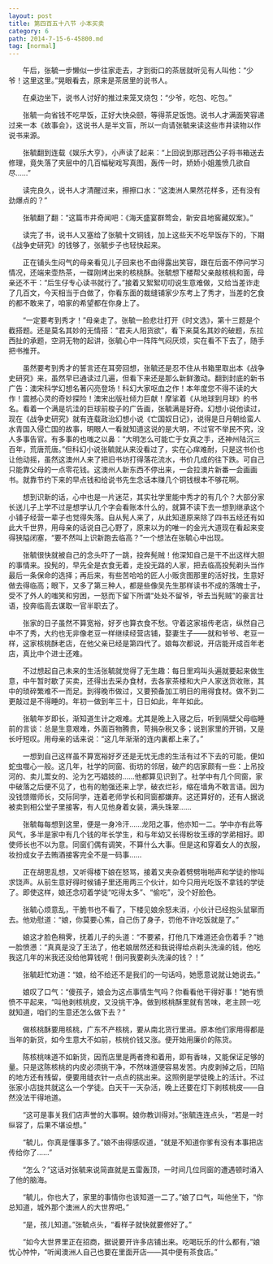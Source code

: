 ```yaml
---
layout: post
title: 第四百五十八节 小本买卖
category: 6
path: 2014-7-15-6-45800.md
tag: [normal]
---
```


　　午后，张毓一步懒似一步往家走去，才到街口的茶居就听见有人叫他：“少爷！这里这里。”晃眼看去，原来是茶居里的说书人。

　　在桌边坐下，说书人讨好的推过来笼叉烧包：“少爷，吃包、吃包。”

　　张毓一向省钱不吃早饭，正好大快朵颐，等得茶足饭饱。说书人才满面笑容递过来一本《故事会》，这说书人是半文盲，所以一向请张毓来读这些市井读物以作说书来源。

　　张毓翻到连载《娱乐大亨》，小声读了起来：“上回说到那冠西公子将书箱送去修理，竟失落了夹层中的几百幅秘戏写真图，轰传一时，娇娇小姐羞愤几欲自尽……”

　　读完良久，说书人才清醒过来，擦擦口水：“这澳洲人果然花样多，还有没有劲爆点的？”

　　张毓翻了翻：“这篇市井奇闻吧：《海天盛宴群莺会，新安县地窖藏奴案》。”

　　读完了书，说书人又塞给了张毓十文铜钱，加上这些天不吃早饭存下的，下期《战争史研究》的钱够了，张毓步子也轻快起来。

　　正在铺头生闷气的母亲看见儿子回来也不由得露出笑容，跟在后面不停问学习情况，还端来壶热茶，一碟刚烤出来的核桃酥。张毓想下楼帮父亲敲核桃和面，母亲还不干：“后生仔专心读书就行了。”接着又絮絮叨叨说生意难做，又给当差诈走了几百文，今天相当于白做了，你看东面的裁缝铺家少东考上了秀才，当差的乞食的都不敢来了，咱家的希望都在你身上了。

　　“一定要考到秀才！”母亲走了。张毓一脸悲壮打开《时文选》，第十三题是个截搭题。还是莫名其妙的无情搭：“君夫人阳货欲”，看下来莫名其妙的破题，东拉西扯的承题，空洞无物的起讲，张毓心中一阵阵气闷厌烦，实在看不下去了，随手把书推开。

　　虽然要考到秀才的誓言还在耳旁回想，张毓还是忍不住从书箱里取出本《战争史研究》来，虽然早已通读过几遍，但看下来还是那么新鲜激动。翻到封底的新书广告：澳宋科学幻想名著闪亮登场！科幻大家呕血之作！本年度您不得不读的大作！震撼心灵的奇妙探险！澳宋出版社倾力巨献！摩挲着《从地球到月球》的书名。看着一个满是坑洼的巨球前梭子的广告画，张毓满是好奇。幻想小说他读过，现在《战争史研究》就有连载政治幻想小说《亡国奴日记》，说得是日月朝给蛮人水青国入侵亡国的故事，明眼人一看就知道这说的是大明，不过官不举民不究，没人多事告官。有多事的也嗤之以鼻：“大明怎么可能亡于女真之手，还神州陆沉三百年，荒唐荒唐。”但科幻小说张毓就从来没看过了，实在心痒难耐，只是这书价也让他动摇，虽然这澳州人来了把旧书坊打得落花流水，书价几成的往下跌。可自己只能靠父母的一点零花钱。这澳州人新东西不停出来，一会拉澳片新番一会画画书。就靠节约下来的早点钱和给说书先生念话本赚几个铜钱根本不够花啊。

　　想到识新的话，心中也是一片迷茫，其实社学里能中秀才的有几个？大部分家长送儿子上学不过是想学认几个字会看账本什么的，就算不读下去一想到继承这个小铺子经营一辈子也觉得失落。自从髡人来了，从此知道原来除了四书五经还有如此大千世界，用母亲的话说自己心野了，原来以为的唯一的金光大道现在看起来变得狭隘闭塞，“要不然叫上识新跑去临高？”一个想法在张毓心中出现。

　　张毓很快就被自己的念头吓了一跳，投奔髡贼！他深知自己是干不出这样大胆的事情来。投髡的，早先全是衣食无着，走投无路的人家，把去临高投髡剃头当作最后一条保命的选择；再后来，有些苦哈哈的匠人小贩贪图那里的活好找，生意好做去得临高；眼下，又多了第三种人，都是些像吴先生那样读书不成的落魄士子，受不了外人的嗤笑和穷困，一怒而下留下所谓“处处不留爷，爷去当髡贼”的豪言壮语，投奔临高去谋取一官半职去了。

　　张家的日子虽然不算宽裕，好歹也算衣食不愁。守着这家祖传老店，纵然自己中不了秀，大约也无非像老豆一样继续经营店铺，娶妻生子――就和爷爷、老豆一样，这家核桃酥老店，在他父亲已经是第四代了。娘每次都说，开店能开成百年老店，真比中个进士还难。

　　不过想起自己未来的生活张毓就觉得了无生趣：每日里鸡叫头遍就要起来做生意，中午暂时歇了买卖，还得出去采办食材，去各家茶楼和大户人家送货收账，其中的琐碎繁难不一而足。到得晚市做过，又要预备加工明日的用得食材。做不到二更敲过是不得睡的。年初一做到年三十，日日如此，年年如此。

　　张毓年岁即长，渐知道生计之艰难。尤其是晚上入寝之后，听到隔壁父母临睡前的言谈：总是生意艰难，外面百物腾贵，苛捐杂税又多；说到家里的开销，又是长吁短叹。用母亲的话来说：“这几年渐渐的连内裏都上来了。”

　　一想到自己这样虽不算宽裕好歹还是无忧无虑的生活有过不下去的可能，便如蛇虫噬心一般。这几年，社学的同窗、街坊的邻居，破产的店家颇有一些：上吊投河的、卖儿鬻女的、沦为乞丐娼妓的……他都算见识到了。社学中有几个同窗，家中破落之后便不见了，也有的勉强还来上学，破衣烂衫，缩在墙角不敢言语。因为没钱馈赠师长，交际同学，连着老师学长和同窗都嫌弃。这还算好的，还有人据说被卖到相公堂子里接客，有人见他身着女装，满头珠翠……

　　张毓每每想到这里，便是一身冷汗……龙阳之事，他亦知一二。学中亦有此等风气，多半是家中有几个钱的年长学生，和与年幼又长得粉妆玉琢的学弟相好。即使师长也不以为意。同窗们偶有调笑，不算什么大事。但是这和穿着女人的衣服，妆扮成女子去贿酒接客完全不是一码事……

　　正在胡思乱想，又听得楼下娘在怒骂，接着又夹杂着劈劈啪啪声和学徒的惨叫求饶声。从前生意好得时候铺子里还用两三个伙计，如今只用光吃饭不拿钱的学徒了。即使这样，娘还念叨着学徒“吃得太多”、“偷吃”，没个好脸色。

　　张毓心烦意乱，干脆书也不看了，下楼见娘余怒未消，小伙计已经抱头鼠窜而去。他劝慰道：“娘，你莫要心焦，自己伤了身子，罚他不许吃饭就是了。”

　　娘这才脸色稍霁，抚着儿子的头道：“不要紧，打他几下难道还会伤着手？”她一脸愤懑：“真真是没了王法了，他老娘居然还和我说得给点剃头洗澡的钱，他吃我这几年的米我还没给他算钱呢！倒问我要剃头洗澡的钱？！”

　　张毓赶忙劝道：“娘，给不给还不是我们的一句话吗，她愿意说就让她说去。”

　　娘叹了口气：“傻孩子，娘会为这点事情生气吗？你看看他干得好事！”她有愤愤不平起来，“叫他剥核桃皮，又没挑干净。做到核桃酥里就有苦味，老主顾一吃就知道，咱们的生意还怎么做下去？”

　　做核桃酥要用核桃，广东不产核桃，要从南北货行里进。原本他们家用得都是当年的新货，如今生意大不如前，核桃价钱又涨。便开始用廉价的陈货。

　　陈核桃味道不如新货，因而店里是两者搀和着用，即有香味，又能保证足够的量。只是这陈核桃的内皮必须挑干净，不然味道便容易发苦。内皮剥掉之后，凹陷的地方还有残留，便要用缝衣针一点点的挑出来。这照例是学徒晚上的活计。不过张家小店拢共就这么一个学徒。白天干一天杂活，晚上还要在灯下剥核桃皮――自然没法干得地道。

　　“这可是事关我们店声誉的大事啊。娘你教训得对。”张毓连连点头，“若是一时纵容了，后果不堪设想。”

　　“毓儿，你真是懂事多了。”娘不由得感叹道，“就是不知道你爹有没有本事把店传给你了……”

　　“怎么？”这话对张毓来说简直就是五雷轰顶，一时间几位同窗的遭遇顿时涌入了他的脑海。

　　“毓儿，你也大了，家里的事情你也该知道一二了。”娘了口气，叫他坐下，“你总知道，城外那个澳洲人的大世界吧。”

　　“是，孩儿知道。”张毓点头，“看样子就快就要修好了。”

　　“如今大世界里正在招商，据说要开许多店铺出来。吃喝玩乐的什么都有，”娘忧心忡忡，“听闻澳洲人自己也要在里面开店――其中便有茶食店。”
